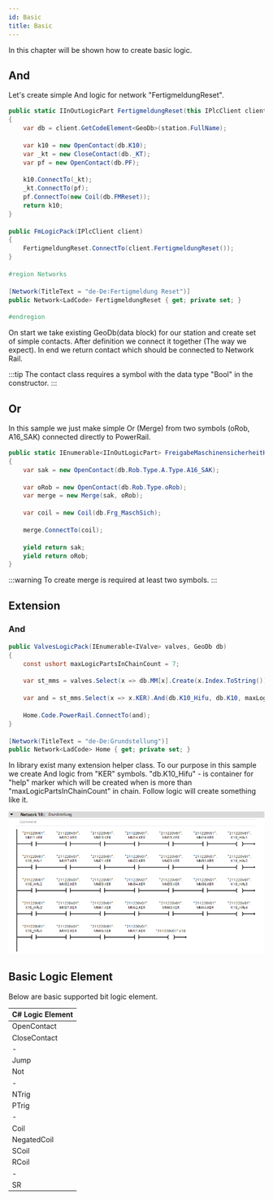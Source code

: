 ```yaml
---
id: Basic
title: Basic
---
```


In this chapter will be shown how to create basic logic.

## And

Let's create simple And logic for network "FertigmeldungReset".

```cs
public static IInOutLogicPart FertigmeldungReset(this IPlcClient client, IVass6Station station)
{
    var db = client.GetCodeElement<GeoDb>(station.FullName);

    var k10 = new OpenContact(db.K10);
    var _kt = new CloseContact(db._KT);
    var pf = new OpenContact(db.PF);
               
    k10.ConnectTo(_kt);
    _kt.ConnectTo(pf);
    pf.ConnectTo(new Coil(db.FMReset));
    return k10;
}

public FmLogicPack(IPlcClient client)
{
    FertigmeldungReset.ConnectTo(client.FertigmeldungReset());
}

#region Networks

[Network(TitleText = "de-De:Fertigmeldung Reset")]
public Network<LadCode> FertigmeldungReset { get; private set; }

#endregion
```

On start we take existing GeoDb(data block) for our station and create set of simple contacts.
After definition we connect it together (The way we expect). 
In end we return contact which should be connected to Network Rail.

:::tip
The contact class requires a symbol with the data type "Bool" in the constructor.
:::

## Or

In this sample we just make simple Or (Merge) from two symbols (oRob, A16_SAK) connected directly to PowerRail.

``` cs
public static IEnumerable<IInOutLogicPart> FreigabeMaschinensicherheitHifu(this IPlcClient client, RobotDb db)
{
    var sak = new OpenContact(db.Rob.Type.A.Type.A16_SAK);

    var oRob = new OpenContact(db.Rob.Type.oRob);
    var merge = new Merge(sak, oRob);

    var coil = new Coil(db.Frg_MaschSich);

    merge.ConnectTo(coil);

    yield return sak;
    yield return oRob;
}
```

:::warning
To create merge is required at least two symbols.
:::

## Extension 

### And

``` cs
public ValvesLogicPack(IEnumerable<IValve> valves, GeoDb db)
{
    const ushort maxLogicPartsInChainCount = 7;

    var st_mms = valves.Select(x => db.MM[x].Create(x.Index.ToString()).Type).ToArray();

    var and = st_mms.Select(x => x.KER).And(db.K10_Hifu, db.K10, maxLogicPartsInChainCount).ToArray();

    Home.Code.PowerRail.ConnectTo(and);
}

[Network(TitleText = "de-De:Grundstellung")]
public Network<LadCode> Home { get; private set; }
```

In library exist many extension helper class. 
To our purpose in this sample we create And logic from "KER" symbols.
"db.K10_Hifu" - is container for "help" marker which will be created when is more than "maxLogicPartsInChainCount" in chain.
Follow logic will create something like it.

![img](../../../../../assets/docs/block/code/language/lad/ExtensionAnd.jpg)

## Basic Logic Element 

Below are basic supported bit logic element.

|C# Logic Element|
|-|
|OpenContact|
|CloseContact|
|-|
|Jump|
|Not|
|-|
|NTrig|
|PTrig|
|-|
|Coil|
|NegatedCoil|
|SCoil|
|RCoil|
|-|
|SR|
